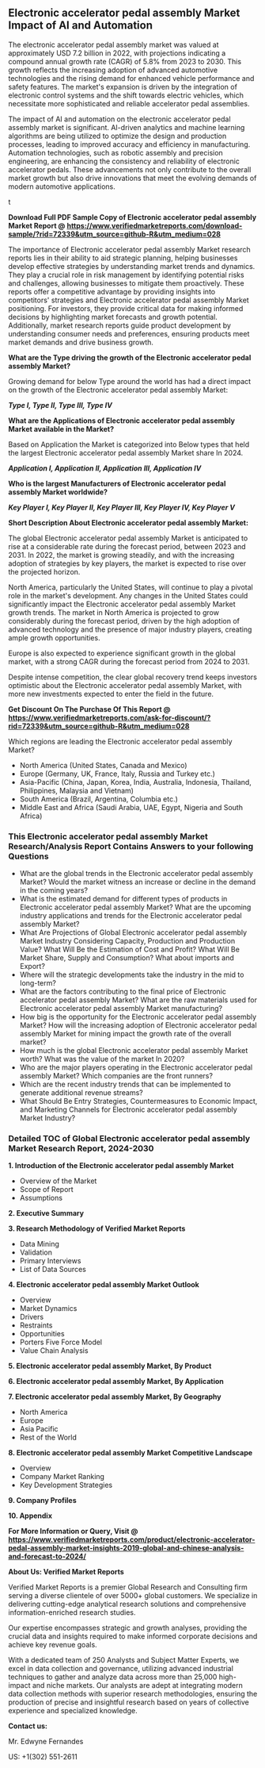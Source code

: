 <h2>Electronic accelerator pedal assembly Market Impact of AI and Automation</h2><p>The electronic accelerator pedal assembly market was valued at approximately USD 7.2 billion in 2022, with projections indicating a compound annual growth rate (CAGR) of 5.8% from 2023 to 2030. This growth reflects the increasing adoption of advanced automotive technologies and the rising demand for enhanced vehicle performance and safety features. The market's expansion is driven by the integration of electronic control systems and the shift towards electric vehicles, which necessitate more sophisticated and reliable accelerator pedal assemblies.</p><p>The impact of AI and automation on the electronic accelerator pedal assembly market is significant. AI-driven analytics and machine learning algorithms are being utilized to optimize the design and production processes, leading to improved accuracy and efficiency in manufacturing. Automation technologies, such as robotic assembly and precision engineering, are enhancing the consistency and reliability of electronic accelerator pedals. These advancements not only contribute to the overall market growth but also drive innovations that meet the evolving demands of modern automotive applications.</p>t</p><p id="" class=""><strong>Download Full PDF Sample Copy of Electronic accelerator pedal assembly Market Report @ <a href="https://www.verifiedmarketreports.com/download-sample/?rid=72339&utm_source=github-R&utm_medium=028" target="_blank">https://www.verifiedmarketreports.com/download-sample/?rid=72339&utm_source=github-R&utm_medium=028</a></strong></p><p>The importance of&nbsp;Electronic accelerator pedal assembly Market research reports lies in their ability to aid strategic planning, helping businesses develop effective strategies by understanding market trends and dynamics. They play a crucial role in risk management by identifying potential risks and challenges, allowing businesses to mitigate them proactively. These reports offer a competitive advantage by providing insights into competitors' strategies and Electronic accelerator pedal assembly Market positioning. For investors, they provide critical data for making informed decisions by highlighting market forecasts and growth potential. Additionally, market research reports guide product development by understanding consumer needs and preferences, ensuring products meet market demands and drive business growth.</p><p><strong>What are the&nbsp;Type driving the growth of the Electronic accelerator pedal assembly Market?</strong></p><p id="" class="">Growing demand for below Type around the world has had a direct impact on the growth of the Electronic accelerator pedal assembly Market:</p><em><strong>Type I, Type II, Type III, Type IV</strong></em></p><strong>What are the&nbsp;Applications&nbsp;of Electronic accelerator pedal assembly Market available in the Market?</strong></p><p id="" class="">Based on Application the Market is categorized into Below types that held the largest Electronic accelerator pedal assembly Market share In 2024.</p><em><strong>Application I, Application II, Application III, Application IV</strong></em></p><strong>Who is the largest Manufacturers of Electronic accelerator pedal assembly Market worldwide?</strong></p><p><em><strong>Key Player I, Key Player II, Key Player III, Key Player IV, Key Player V</strong></em></p><p id="" class=""><strong>Short Description About Electronic accelerator pedal assembly Market:</strong></p><p>The global Electronic accelerator pedal assembly Market is anticipated to rise at a considerable rate during the forecast period, between 2023 and 2031. In 2022, the market is growing steadily, and with the increasing adoption of strategies by key players, the market is expected to rise over the projected horizon.</p><p>North America, particularly the United States, will continue to play a pivotal role in the market's development. Any changes in the United States could significantly impact the Electronic accelerator pedal assembly Market growth trends. The market in North America is projected to grow considerably during the forecast period, driven by the high adoption of advanced technology and the presence of major industry players, creating ample growth opportunities.</p><p>Europe is also expected to experience significant growth in the global market, with a strong CAGR during the forecast period from 2024 to 2031.</p><p>Despite intense competition, the clear global recovery trend keeps investors optimistic about the Electronic accelerator pedal assembly Market, with more new investments expected to enter the field in the future.</p><p id="" class=""><strong>Get Discount On The Purchase Of This Report @ <a href="https://www.verifiedmarketreports.com/ask-for-discount/?rid=72339&utm_source=github-R&utm_medium=028" target="_blank">https://www.verifiedmarketreports.com/ask-for-discount/?rid=72339&utm_source=github-R&utm_medium=028</a></strong></p>Which regions are leading the Electronic accelerator pedal assembly Market?</p><ul><li>North America (United States, Canada and Mexico)</li><li>Europe (Germany, UK, France, Italy, Russia and Turkey etc.)</li><li>Asia-Pacific (China, Japan, Korea, India, Australia, Indonesia, Thailand, Philippines, Malaysia and Vietnam)</li><li>South America (Brazil, Argentina, Columbia etc.)</li><li>Middle East and Africa (Saudi Arabia, UAE, Egypt, Nigeria and South Africa)</li></ul><h3 id="" class="">This Electronic accelerator pedal assembly Market Research/Analysis Report Contains Answers to your following Questions</h3><ul><li>What are the global trends in the Electronic accelerator pedal assembly Market? Would the market witness an increase or decline in the demand in the coming years?</li><li>What is the estimated demand for different types of products in Electronic accelerator pedal assembly Market? What are the upcoming industry applications and trends for the Electronic accelerator pedal assembly Market?</li><li>What Are Projections of Global Electronic accelerator pedal assembly Market Industry Considering Capacity, Production and Production Value? What Will Be the Estimation of Cost and Profit? What Will Be Market Share, Supply and Consumption? What about imports and Export?</li><li>Where will the strategic developments take the industry in the mid to long-term?</li><li>What are the factors contributing to the final price of Electronic accelerator pedal assembly Market? What are the raw materials used for Electronic accelerator pedal assembly Market manufacturing?</li><li>How big is the opportunity for the Electronic accelerator pedal assembly Market? How will the increasing adoption of Electronic accelerator pedal assembly Market for mining impact the growth rate of the overall market?</li><li>How much is the global Electronic accelerator pedal assembly Market worth? What was the value of the market In 2020?</li><li>Who are the major players operating in the Electronic accelerator pedal assembly Market? Which companies are the front runners?</li><li>Which are the recent industry trends that can be implemented to generate additional revenue streams?</li><li>What Should Be Entry Strategies, Countermeasures to Economic Impact, and Marketing Channels for Electronic accelerator pedal assembly Market Industry?</li></ul><h3 id="" class="">Detailed TOC of Global Electronic accelerator pedal assembly Market Research Report, 2024-2030</h3><p id="" class=""><strong>1. Introduction of the Electronic accelerator pedal assembly Market</strong></p><ul><li>Overview of the Market</li><li>Scope of Report</li><li>Assumptions</li></ul><p id="" class=""><strong>2. Executive Summary</strong></p><p id="" class=""><strong>3. Research Methodology of Verified Market Reports</strong></p><ul><li>Data Mining</li><li>Validation</li><li>Primary Interviews</li><li>List of Data Sources</li></ul><p id="" class=""><strong>4. Electronic accelerator pedal assembly Market Outlook</strong></p><ul><li>Overview</li><li>Market Dynamics</li><li>Drivers</li><li>Restraints</li><li>Opportunities</li><li>Porters Five Force Model</li><li>Value Chain Analysis</li></ul><p id="" class=""><strong>5. Electronic accelerator pedal assembly Market, By Product</strong></p><p id="" class=""><strong>6. Electronic accelerator pedal assembly Market, By Application</strong></p><p id="" class=""><strong>7. Electronic accelerator pedal assembly Market, By Geography</strong></p><ul><li>North America</li><li>Europe</li><li>Asia Pacific</li><li>Rest of the World</li></ul><p id="" class=""><strong>8. Electronic accelerator pedal assembly Market Competitive Landscape</strong></p><ul><li>Overview</li><li>Company Market Ranking</li><li>Key Development Strategies</li></ul><p id="" class=""><strong>9. Company Profiles</strong></p><p id="" class=""><strong>10. Appendix</strong></p><p id="" class=""><strong>For More Information or Query, Visit @ <a href="https://www.verifiedmarketreports.com/product/electronic-accelerator-pedal-assembly-market-insights-2019-global-and-chinese-analysis-and-forecast-to-2024/" target="_blank">https://www.verifiedmarketreports.com/product/electronic-accelerator-pedal-assembly-market-insights-2019-global-and-chinese-analysis-and-forecast-to-2024/</a></strong></p><p id="" class=""><strong>About Us: Verified Market Reports</strong></p><p id="" class="">Verified Market Reports is a premier Global Research and Consulting firm serving a diverse clientele of over 5000+ global customers. We specialize in delivering cutting-edge analytical research solutions and comprehensive information-enriched research studies.</p><p id="" class="">Our expertise encompasses strategic and growth analyses, providing the crucial data and insights required to make informed corporate decisions and achieve key revenue goals.</p><p id="" class="">With a dedicated team of 250 Analysts and Subject Matter Experts, we excel in data collection and governance, utilizing advanced industrial techniques to gather and analyze data across more than 25,000 high-impact and niche markets. Our analysts are adept at integrating modern data collection methods with superior research methodologies, ensuring the production of precise and insightful research based on years of collective experience and specialized knowledge.</p><p id="" class=""><strong>Contact us:</strong></p><p id="" class="">Mr. Edwyne Fernandes</p><p id="" class="">US: +1(302) 551-2611</p>